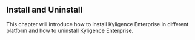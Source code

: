 ## Install and Uninstall

This chapter will introduce how to install Kyligence Enterprise in different platform and how to uninstall Kyligence Enterprise.

